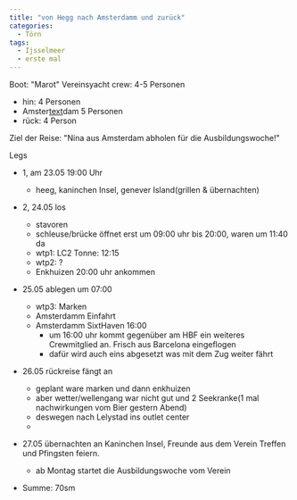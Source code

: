 ```yaml
---
title: "von Hegg nach Amsterdamm und zurück"
categories:
  - Törn
tags:
  - Ijsselmeer
  - erste mal
---
```


Boot: "Marot" Vereinsyacht
crew: 4-5 Personen
- hin: 4 Personen
- Amster[text](2024-24-05-einmal-nach-amsterdam-und-zurück.md)dam 5 Personen
- rück: 4 Person

Ziel der Reise: "Nina aus Amsterdam abholen für die Ausbildungswoche!"

Legs
- 1, am 23.05 19:00 Uhr
    - heeg, kaninchen Insel, genever Island(grillen & übernachten)
- 2, 24.05 los 
    - stavoren
    - schleuse/brücke öffnet erst um 09:00 uhr bis 20:00, waren um 11:40 da
    - wtp1: LC2 Tonne: 12:15
    - wtp2: ?
    - Enkhuizen 20:00 uhr ankommen
- 25.05 ablegen um 07:00
    - wtp3: Marken
    - Amsterdamm Einfahrt
    - Amsterdamm SixtHaven 16:00
        - um 16:00 uhr kommt gegenüber am HBF ein weiteres Crewmitglied an. Frisch aus Barcelona eingeflogen
        - dafür wird auch eins abgesetzt was mit dem Zug weiter fährt
- 26.05 rückreise fängt an
  - geplant ware marken und dann enkhuizen
  - aber wetter/wellengang war nicht gut und 2 Seekranke(1 mal nachwirkungen vom Bier gestern Abend)
  - deswegen nach Lelystad ins outlet center
  - 
- 27.05 übernachten an Kaninchen Insel, Freunde aus dem Verein Treffen und Pfingsten feiern.
  - ab Montag startet die Ausbildungswoche vom Verein

- Summe: 70sm